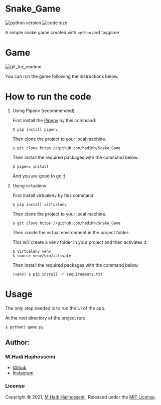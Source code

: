# Snake_Game
![python version](https://img.shields.io/github/pipenv/locked/python-version/hadiMh/Snake_Game?color=2196F3&logo=python&logoColor=white)
![code size](https://img.shields.io/github/languages/code-size/hadiMh/Snake_Game?color=2196F3)


A simple snake game created with `python` and 'pygame`
# Game
![gif_for_readme](https://user-images.githubusercontent.com/36237368/127323017-60c768b4-4ef8-4bc4-8a6d-c2416a6908a4.GIF)

You can run the game following the instructions below.

# How to run the code

1. Using Pipenv (recommended)

    First install the [Pipenv](https://pipenv.pypa.io) by this command:

    ```console
    $ pip install pipenv
    ```

    Then clone the project to your local machine.

    ```console
    $ git clone https://github.com/hadiMh/Snake_Game
    ```

    Then install the required packages with the command below:

    ```console
    $ pipenv install
    ```

    And you are good to go :)

2. Using virtualenv

    First install virtualenv by this command:

    ```console
    $ pip install virtualenv
    ```

    Then clone the project to your local machine.

    ```console
    $ git clone https://github.com/hadiMh/Snake_Game
    ```

    Then create the virtual environment in the project folder:

    This will create a venv folder in your project and then activates it.

    ```console
    $ virtualenv venv
    $ source venv/bin/activate
    ```

    Then install the required packages with the command below:

    ```console
    (venv) $ pip install -r requirements.txt
    ```

# Usage

The only step needed is to run the UI of the app.

At the root directory of the project run:

```console
$ python3 game.py
```

## Author:

### **M.Hadi Hajihosseini**

* [Github](https://github.com/hadiMh)
* [Instagram](https://instagram.com/m.hadi.hajihosseini)

### License

Copyright © 2021, [M.Hadi Hajihosseini](https://github.com/hadiMh).
Released under the [MIT License](LICENSE).